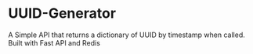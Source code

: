 # UUID-Generator
A Simple API that returns a dictionary of UUID by timestamp when called.  
Built with Fast API and Redis